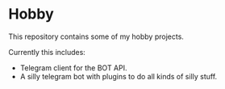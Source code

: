# Hobby

This repository contains some of my hobby projects.

Currently this includes:

- Telegram client for the BOT API.
- A silly telegram bot with plugins to do all kinds of silly stuff.
